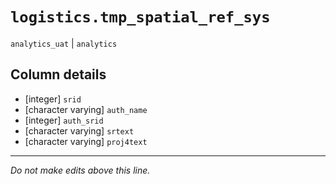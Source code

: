 # `logistics.tmp_spatial_ref_sys`
`analytics_uat` | `analytics`

## Column details
* [integer]   `srid`
* [character varying] `auth_name`
* [integer]   `auth_srid`
* [character varying] `srtext`
* [character varying] `proj4text`

-------------------------------------------------------------------------------
*Do not make edits above this line.*
